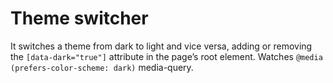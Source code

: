 # Theme switcher

It switches a theme from dark to light and vice versa, adding or removing the `[data-dark="true"]` attribute in the 
page’s root element. Watches `@media (prefers-color-scheme: dark)` media-query.
